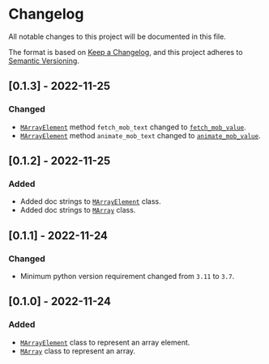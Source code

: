 # Changelog

All notable changes to this project will be documented in this file.

The format is based on [Keep a Changelog](https://keepachangelog.com/en/1.0.0/),
and this project adheres to [Semantic Versioning](https://semver.org/spec/v2.0.0.html).

## [0.1.3] - 2022-11-25

### Changed

- [`MArrayElement`](https://github.com/drageelr/manim-data-structures/blob/1854335f2311c3157f19e6d328165013fc64cbf6/src/manim_data_structures/array.py#L6) method `fetch_mob_text` changed to [`fetch_mob_value`](https://github.com/drageelr/manim-data-structures/blob/1854335f2311c3157f19e6d328165013fc64cbf6/src/manim_data_structures/array.py#L147).
- [`MArrayElement`](https://github.com/drageelr/manim-data-structures/blob/1854335f2311c3157f19e6d328165013fc64cbf6/src/manim_data_structures/array.py#L6) method `animate_mob_text` changed to [`animate_mob_value`](https://github.com/drageelr/manim-data-structures/blob/1854335f2311c3157f19e6d328165013fc64cbf6/src/manim_data_structures/array.py#L220).

## [0.1.2] - 2022-11-25

### Added

- Added doc strings to [`MArrayElement`](https://github.com/drageelr/manim-data-structures/blob/1854335f2311c3157f19e6d328165013fc64cbf6/src/manim_data_structures/array.py#L6) class.
- Added doc strings to [`MArray`](https://github.com/drageelr/manim-data-structures/blob/1854335f2311c3157f19e6d328165013fc64cbf6/src/manim_data_structures/array.py#L243) class.

## [0.1.1] - 2022-11-24

### Changed

- Minimum python version requirement changed from `3.11` to `3.7`.

## [0.1.0] - 2022-11-24

### Added

- [`MArrayElement`](https://github.com/drageelr/manim-data-structures/blob/1854335f2311c3157f19e6d328165013fc64cbf6/src/manim_data_structures/array.py#L6) class to represent an array element.
- [`MArray`](https://github.com/drageelr/manim-data-structures/blob/1854335f2311c3157f19e6d328165013fc64cbf6/src/manim_data_structures/array.py#L243) class to represent an array.